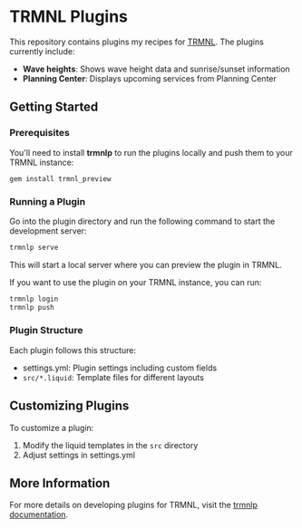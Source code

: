 # TRMNL Plugins

This repository contains plugins my recipes for [TRMNL](https://usetrmnl.com/). The plugins currently include:

- **Wave heights**: Shows wave height data and sunrise/sunset information
- **Planning Center**: Displays upcoming services from Planning Center

## Getting Started

### Prerequisites

You'll need to install **trmnlp** to run the plugins locally and push them to your TRMNL instance:

```
gem install trmnl_preview
```

### Running a Plugin

Go into the plugin directory and run the following command to start the development server:

```bash
trmnlp serve
```

This will start a local server where you can preview the plugin in TRMNL.

If you want to use the plugin on your TRMNL instance, you can run:

```bash
trmnlp login
trmnlp push
```

### Plugin Structure

Each plugin follows this structure:

- settings.yml: Plugin settings including custom fields
- `src/*.liquid`: Template files for different layouts

## Customizing Plugins

To customize a plugin:

1. Modify the liquid templates in the `src` directory
2. Adjust settings in settings.yml

## More Information

For more details on developing plugins for TRMNL, visit the [trmnlp documentation](https://github.com/usetrmnl/trmnlp).
